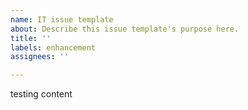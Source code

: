 ```yaml
---
name: IT issue template
about: Describe this issue template's purpose here.
title: ''
labels: enhancement
assignees: ''

---
```


testing content
